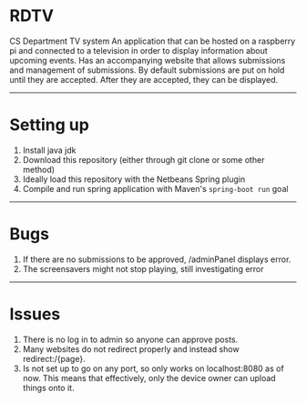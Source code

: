 # RDTV
CS Department TV system
An application that can be hosted on a raspberry pi and connected to a television in order to display information about upcoming events.
Has an accompanying website that allows submissions and management of submissions.
By default submissions are put on hold until they are accepted.
After they are accepted, they can be displayed.

---
# Setting up
1. Install java jdk
2. Download this repository (either through git clone or some other method)
3. Ideally load this repository with the Netbeans Spring plugin
6. Compile and run spring application with Maven's `spring-boot run` goal
---
# Bugs 
1. If there are no submissions to be approved, /adminPanel displays error.
2. The screensavers might not stop playing, still investigating error

---
# Issues
1. There is no log in to admin so anyone can approve posts.
2. Many websites do not redirect properly and instead show redirect:/{page}.
3. Is not set up to go on any port, so only works on localhost:8080 as of now. This means that effectively, only the device owner can upload things onto it.

